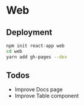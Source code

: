 # Web

## Deployment

```sh
npm init react-app web
cd web
yarn add gh-pages --dev
```

## Todos

- Improve Docs page
- Improve Table component
